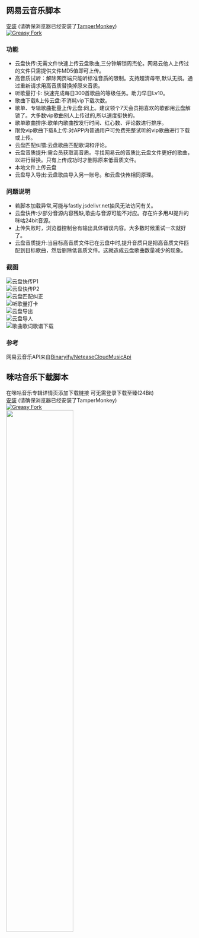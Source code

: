 ## 网易云音乐脚本
[安装](https://greasyfork.org/scripts/459633-%E7%BD%91%E6%98%93%E4%BA%91-%E4%BA%91%E7%9B%98%E6%AD%8C%E6%9B%B2%E5%BF%AB%E4%BC%A0-%E5%90%AB%E5%91%A8%E6%9D%B0%E4%BC%A6-%E4%BA%91%E7%9B%98%E5%8C%B9%E9%85%8D%E7%BA%A0%E6%AD%A3-%E5%90%AC%E6%AD%8C%E9%87%8F%E6%89%93%E5%8D%A1-%E9%9F%B3%E4%B9%90%E6%AD%8C%E8%AF%8D%E4%B9%90%E8%B0%B1%E4%B8%8B%E8%BD%BD/code/%E7%BD%91%E6%98%93%E4%BA%91:%E4%BA%91%E7%9B%98%E6%AD%8C%E6%9B%B2%E5%BF%AB%E4%BC%A0(%E5%90%AB%E5%91%A8%E6%9D%B0%E4%BC%A6)%7C%E4%BA%91%E7%9B%98%E5%8C%B9%E9%85%8D%E7%BA%A0%E6%AD%A3%7C%E5%90%AC%E6%AD%8C%E9%87%8F%E6%89%93%E5%8D%A1%7C%E9%9F%B3%E4%B9%90%E6%AD%8C%E8%AF%8D%E4%B9%90%E8%B0%B1%E4%B8%8B%E8%BD%BD.user.js) (请确保浏览器已经安装了[TamperMonkey](https://www.tampermonkey.net/))  
 [![Greasy Fork](https://img.shields.io/greasyfork/dt/459633?label=greasyfork%20installs)](https://greasyfork.org/zh-CN/scripts/459633)  
 ### 功能
 - 云盘快传:无需文件快速上传云盘歌曲,三分钟解锁周杰伦。网易云他人上传过的文件只需提供文件MD5值即可上传。
- 高音质试听：解除网页端只能听标准音质的限制。支持超清母带,默认无损。通过重新请求用高音质替换掉原来音质。
- 听歌量打卡: 快速完成每日300首歌曲的等级任务。助力早日Lv10。
- 歌曲下载&上传云盘:不消耗vip下载次数。
- 歌单、专辑歌曲批量上传云盘:同上。建议领个7天会员把喜欢的歌都用云盘解锁了。大多数vip歌曲别人上传过的,所以速度挺快的。
- 歌单歌曲排序:歌单内歌曲按发行时间、红心数、评论数进行排序。
- 限免vip歌曲下载&上传:对APP内普通用户可免费完整试听的vip歌曲进行下载或上传。
- 云盘匹配纠错:云盘歌曲匹配歌词和评论。
- 云盘音质提升:需会员获取高音质。寻找网易云的音质比云盘文件更好的歌曲，以进行替换。只有上传成功时才删除原来低音质文件。
- 本地文件上传云盘 
- 云盘导入导出:云盘歌曲导入另一账号。和云盘快传相同原理。 
 ### 问题说明
- 若脚本加载异常,可能与fastly.jsdelivr.net抽风无法访问有关。
- 云盘快传:少部分音源内容残缺,歌曲与音源可能不对应。存在许多用AI提升的咪咕24bit音源。
- 上传失败时，浏览器控制台有输出具体错误内容。大多数时候重试一次就好了。
- 云盘音质提升:当目标高音质文件已在云盘中时,提升音质只是把高音质文件匹配到目标歌曲，然后删除低音质文件。这就造成云盘歌曲数量减少的现象。
 ### 截图
![云盘快传P1](https://www.helloimg.com/images/2023/06/05/omja6c.md.png)  
![云盘快传P2](https://www.helloimg.com/images/2023/06/05/omjXLr.md.png)  
![云盘匹配纠正](https://www.helloimg.com/images/2023/06/05/omjeQT.md.png)  
![听歌量打卡](https://www.helloimg.com/images/2023/06/17/otsMzP.md.png)  
![云盘导出](https://www.helloimg.com/images/2023/06/05/omjPlh.md.png)  
![云盘导人](https://www.helloimg.com/images/2023/06/05/omj3Zq.md.png)  
![歌曲歌词歌谱下载](https://www.helloimg.com/images/2023/05/10/oxMJzg.md.png)  
### 参考
网易云音乐API来自[Binaryify/NeteaseCloudMusicApi](https://github.com/Binaryify/NeteaseCloudMusicApi)  
## 咪咕音乐下载脚本
在咪咕音乐专辑详情页添加下载链接 可无需登录下载至臻(24Bit)  
[安装](https://greasyfork.org/scripts/453820-%E5%92%AA%E5%92%95%E9%9F%B3%E4%B9%90%E4%B8%8B%E8%BD%BD/code/%E5%92%AA%E5%92%95%E9%9F%B3%E4%B9%90%E4%B8%8B%E8%BD%BD.user.js) (请确保浏览器已经安装了TamperMonkey)  
 [![Greasy Fork](https://img.shields.io/greasyfork/dt/453820?label=greasyfork%20installs)](https://greasyfork.org/zh-CN/scripts/453820)    
<img src="https://raw.githubusercontent.com/Cinvin/myuserscripts/main/screenshot.png" width="60%">
